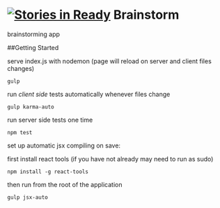 [![Stories in Ready](https://badge.waffle.io/HRR2-Brainstorm/Brainstorm.png?label=ready&title=Ready)](https://waffle.io/HRR2-Brainstorm/Brainstorm)
Brainstorm
==========

brainstorming app

##Getting Started

serve index.js with nodemon (page will reload on server and client files changes)

`gulp`

run *client side* tests automatically whenever files change

`gulp karma-auto`

run server side tests one time

`npm test`

set up automatic jsx compiling on save:

first install react tools (if you have not already may need to run as sudo)

`npm install -g react-tools`

then run from the root of the application

`gulp jsx-auto`
